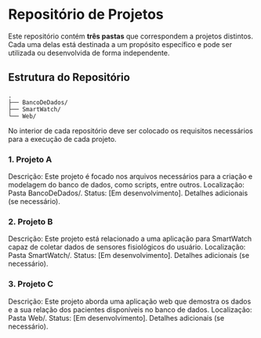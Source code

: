 # Repositório de Projetos

Este repositório contém **três pastas** que correspondem a projetos distintos. Cada uma delas está destinada a um propósito específico e pode ser utilizada ou desenvolvida de forma independente.

## Estrutura do Repositório

```plaintext
.
├── BancoDeDados/
├── SmartWatch/
└── Web/
```

No interior de cada repositório deve ser colocado os requisitos necessários para a execução de cada projeto.
### 1. Projeto A

Descrição: Este projeto é focado nos arquivos necessários para a criação e modelagem do banco de dados, como scripts, entre outros.
Localização: Pasta BancoDeDados/.
Status: [Em desenvolvimento].
Detalhes adicionais (se necessário).
### 2. Projeto B

Descrição: Este projeto está relacionado a uma aplicação para SmartWatch capaz de coletar dados de sensores fisiológicos do usuário.
Localização: Pasta SmartWatch/.
Status: [Em desenvolvimento].
Detalhes adicionais (se necessário).
### 3. Projeto C

Descrição: Este projeto aborda uma aplicação web que demostra os dados e a sua relação dos pacientes disponíveis no banco de dados.
Localização: Pasta Web/.
Status: [Em desenvolvimento].
Detalhes adicionais (se necessário).

